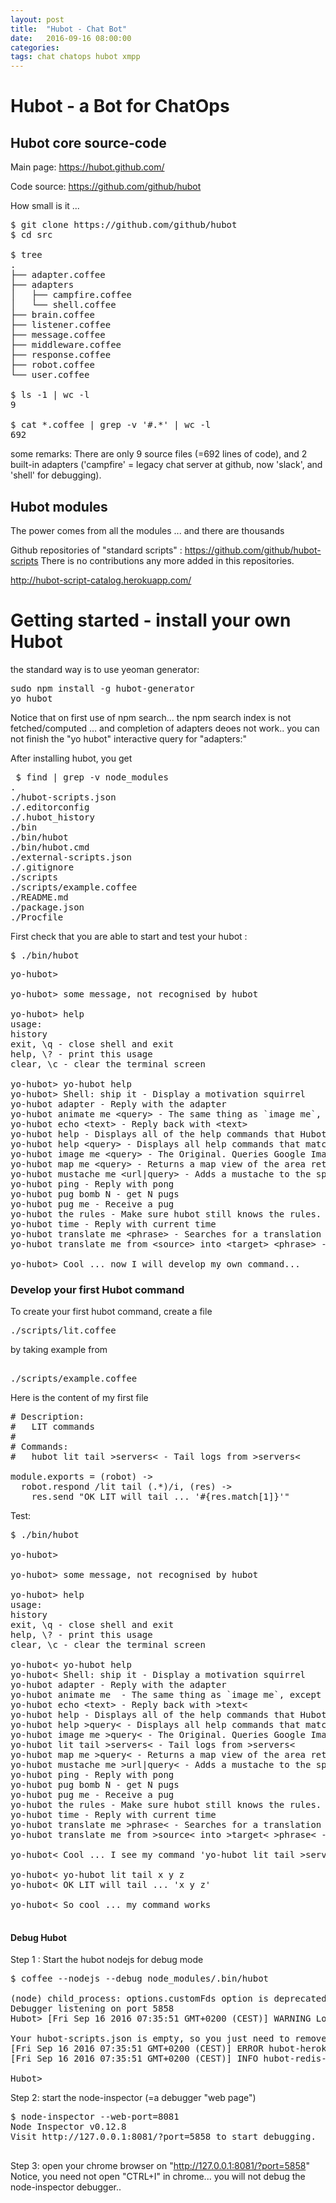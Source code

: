 ```yaml
---
layout: post
title:  "Hubot - Chat Bot"
date:   2016-09-16 08:00:00
categories: 
tags: chat chatops hubot xmpp
---
```


<h1>Hubot - a Bot for ChatOps</h1>

<H2>Hubot core source-code</H2>
Main page: <A href="https://hubot.github.com/">https://hubot.github.com/</A>

Code source: <A href="https://github.com/github/hubot">https://github.com/github/hubot</A>

How small is it ...
<PRE>
$ git clone https://github.com/github/hubot
$ cd src

$ tree
.
├── adapter.coffee
├── adapters
│   ├── campfire.coffee
│   └── shell.coffee
├── brain.coffee
├── listener.coffee
├── message.coffee
├── middleware.coffee
├── response.coffee
├── robot.coffee
└── user.coffee

$ ls -1 | wc -l
9

$ cat *.coffee | grep -v '#.*' | wc -l
692
</PRE>

some remarks:
There are only 9 source files (=692 lines of code), and 2 built-in adapters ('campfire' = legacy chat server at github, now 'slack', and 'shell' for debugging).

<H2>Hubot modules</H2>

The power comes from all the modules ... and there are thousands

Github repositories of "standard scripts" : 
<A href="https://github.com/github/hubot-scripts">https://github.com/github/hubot-scripts</A>
There is no contributions any more added in this repositories.

<A href="http://hubot-script-catalog.herokuapp.com/">http://hubot-script-catalog.herokuapp.com/</A>


<H1>Getting started - install your own Hubot</H1>

the standard way is to use yeoman generator:

<PRE>
sudo npm install -g hubot-generator 
yo hubot
</PRE>


Notice that on first use of npm search... the npm search index is not fetched/computed ... and completion of adapters deoes not work.. you can not finish the "yo hubot" interactive query for "adapters:"


After installing hubot, you get
<PRE>
 $ find | grep -v node_modules
.
./hubot-scripts.json
./.editorconfig
./.hubot_history
./bin
./bin/hubot
./bin/hubot.cmd
./external-scripts.json
./.gitignore
./scripts
./scripts/example.coffee
./README.md
./package.json
./Procfile
</PRE>

First check that you are able to start and test your hubot :
<PRE>
$ ./bin/hubot
</PRE>

<PRE>
yo-hubot>

yo-hubot> some message, not recognised by hubot

yo-hubot> help
usage:
history 
exit, \q - close shell and exit
help, \? - print this usage
clear, \c - clear the terminal screen

yo-hubot&gt; yo-hubot help
yo-hubot&gt; Shell: ship it - Display a motivation squirrel
yo-hubot adapter - Reply with the adapter
yo-hubot animate me &lt;query&gt; - The same thing as `image me`, except adds a few parameters to try to return an animated GIF instead.
yo-hubot echo &lt;text&gt; - Reply back with &lt;text&gt;
yo-hubot help - Displays all of the help commands that Hubot knows about.
yo-hubot help &lt;query&gt; - Displays all help commands that match &lt;query&gt;.
yo-hubot image me &lt;query&gt; - The Original. Queries Google Images for &lt;query&gt; and returns a random top result.
yo-hubot map me &lt;query&gt; - Returns a map view of the area returned by `query`.
yo-hubot mustache me &lt;url|query&gt; - Adds a mustache to the specified URL or query result.
yo-hubot ping - Reply with pong
yo-hubot pug bomb N - get N pugs
yo-hubot pug me - Receive a pug
yo-hubot the rules - Make sure hubot still knows the rules.
yo-hubot time - Reply with current time
yo-hubot translate me &lt;phrase&gt; - Searches for a translation for the &lt;phrase&gt; and then prints that bad boy out.
yo-hubot translate me from &lt;source&gt; into &lt;target&gt; &lt;phrase&gt; - Translates &lt;phrase&gt; from &lt;source&gt; into &lt;target&gt;. Both &lt;source&gt; and &lt;target&gt; are optional

yo-hubot&gt; Cool ... now I will develop my own command...
</PRE>


<H3>Develop your first Hubot command</H3> 

To create your first hubot command, create a file
<PRE>
./scripts/lit.coffee
</PRE>
by taking example from
<PRE> 
./scripts/example.coffee
</PRE>

Here is the content of my first file
<PRE>
# Description:
#   LIT commands
#
# Commands:
#   hubot lit tail &gt;servers&lt; - Tail logs from &gt;servers&lt;

module.exports = (robot) ->
  robot.respond /lit tail (.*)/i, (res) ->
    res.send "OK LIT will tail ... '#{res.match[1]}'"
</PRE>


Test:
<PRE>
$ ./bin/hubot

yo-hubot>

yo-hubot> some message, not recognised by hubot

yo-hubot> help
usage:
history 
exit, \q - close shell and exit
help, \? - print this usage
clear, \c - clear the terminal screen

yo-hubot&lt; yo-hubot help
yo-hubot&lt; Shell: ship it - Display a motivation squirrel
yo-hubot adapter - Reply with the adapter
yo-hubot animate me <query> - The same thing as `image me`, except adds a few parameters to try to return an animated GIF instead.
yo-hubot echo &lt;text> - Reply back with &gt;text&lt;
yo-hubot help - Displays all of the help commands that Hubot knows about.
yo-hubot help &gt;query&lt; - Displays all help commands that match &gt;query&lt;.
yo-hubot image me &gt;query&lt; - The Original. Queries Google Images for &gt;query&lt; and returns a random top result.
yo-hubot lit tail &gt;servers&lt; - Tail logs from &gt;servers&lt;
yo-hubot map me &gt;query&lt; - Returns a map view of the area returned by `query`.
yo-hubot mustache me &gt;url|query&lt; - Adds a mustache to the specified URL or query result.
yo-hubot ping - Reply with pong
yo-hubot pug bomb N - get N pugs
yo-hubot pug me - Receive a pug
yo-hubot the rules - Make sure hubot still knows the rules.
yo-hubot time - Reply with current time
yo-hubot translate me &gt;phrase&lt; - Searches for a translation for the &gt;phrase&lt; and then prints that bad boy out.
yo-hubot translate me from &gt;source&lt; into &gt;target&lt; &gt;phrase&lt; - Translates &gt;phrase&lt; from &gt;source&lt; into &gt;target&lt;. Both &gt;source&lt; and &gt;target&lt; are optional

yo-hubot&lt; Cool ... I see my command 'yo-hubot lit tail &gt;servers&lt;'

yo-hubot&lt; yo-hubot lit tail x y z 
yo-hubot&lt; OK LIT will tail ... 'x y z'

yo-hubot&lt; So cool ... my command works

</PRE>





<H4>Debug Hubot</H4>

Step 1 : Start the hubot nodejs for debug mode
<PRE>
$ coffee --nodejs --debug node_modules/.bin/hubot

(node) child_process: options.customFds option is deprecated. Use options.stdio instead.
Debugger listening on port 5858
Hubot> [Fri Sep 16 2016 07:35:51 GMT+0200 (CEST)] WARNING Loading scripts from hubot-scripts.json is deprecated and will be removed in 3.0 (https://github.com/github/hubot-scripts/issues/1113) in favor of packages for each script.

Your hubot-scripts.json is empty, so you just need to remove it.
[Fri Sep 16 2016 07:35:51 GMT+0200 (CEST)] ERROR hubot-heroku-alive included, but missing HUBOT_HEROKU_KEEPALIVE_URL. `heroku config:set HUBOT_HEROKU_KEEPALIVE_URL=$(heroku apps:info -s  | grep web-url | cut -d= -f2)`
[Fri Sep 16 2016 07:35:51 GMT+0200 (CEST)] INFO hubot-redis-brain: Using default redis on localhost:6379

Hubot&gt;
</PRE>

Step 2: start the node-inspector (=a debugger "web page")
<PRE>
$ node-inspector --web-port=8081
Node Inspector v0.12.8
Visit http://127.0.0.1:8081/?port=5858 to start debugging.

</PRE>

Step 3: open your chrome browser on "http://127.0.0.1:8081/?port=5858"
Notice, you need not open "CTRL+I" in chrome... you will not debug the node-inspector debugger..




